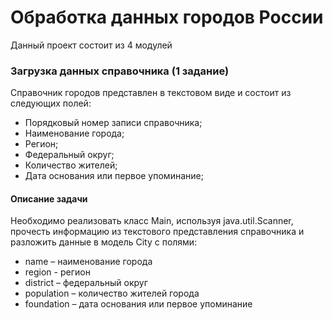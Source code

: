 # Обработка данных городов России

Данный проект состоит из 4 модулей

### Загрузка данных справочника (1 задание)

Справочник городов представлен в текстовом виде и состоит из следующих полей:

* Порядковый номер записи справочника;
* Наименование города;
* Регион;
* Федеральный округ;
* Количество жителей;
* Дата основания или первое упоминание;

#### Описание задачи

Необходимо реализовать класс Main, используя java.util.Scanner, прочесть информацию из текстового представления справочника и разложить данные в модель City с полями:
* name – наименование города
* region - регион
* district – федеральный округ
* population – количество жителей города
* foundation – дата основания или первое упоминание
